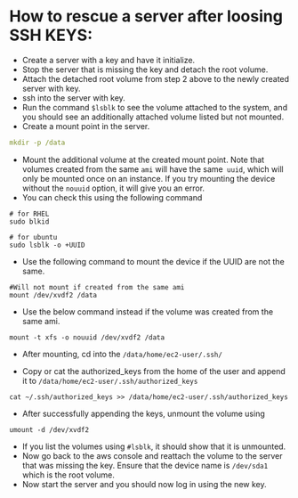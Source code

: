 # How to rescue a server after loosing SSH KEYS:

 - Create a server with a key and have it initialize.
 - Stop the server that is missing the key and detach the root volume.
 - Attach the detached root volume from step 2 above to the newly created server
   with key.
 - ssh into the server with key.
 - Run the command `$lsblk` to see the volume attached to the system, and you should see
   an additionally attached volume listed but not mounted.
 - Create a mount point in the server.
```yaml
mkdir -p /data
```
 - Mount the additional volume at the created mount point. Note that volumes created
  from the same `ami` will have the same` uuid`, which will only be mounted once on an instance.
  If you try mounting the device without the `nouuid` option, it will give you an error.
 - You can check this using the following command
```
# for RHEL
sudo blkid 

# for ubuntu
sudo lsblk -o +UUID   
```
 - Use the following command to mount the device if the UUID are not the same.   
```
#Will not mount if created from the same ami
mount /dev/xvdf2 /data   
```
 - Use the below command instead if the volume was created from the same ami.
```
mount -t xfs -o nouuid /dev/xvdf2 /data
```
 - After mounting, cd into the `/data/home/ec2-user/.ssh/`

- Copy or cat the authorized_keys from the home of the user and append it to
    `/data/home/ec2-user/.ssh/authorized_keys`
```
cat ~/.ssh/authorized_keys >> /data/home/ec2-user/.ssh/authorized_keys
```
- After successfully appending the keys, unmount the volume using
```
umount -d /dev/xvdf2
```
- If you list the volumes using `#lsblk`, it should show that it is unmounted.
- Now go back to the aws console and reattach the volume to the server that was missing
 the key. Ensure that the device name is `/dev/sda1` which is the root volume.
- Now start the server and you should now log in using the new key.
